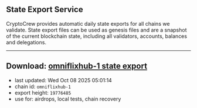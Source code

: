 ## State Export Service
CryptoCrew provides automatic daily state exports for all chains we validate. State export files can be used as genesis files and are a snapshot of the current blockchain state, including all validators, accounts, balances and delegations.

---
**Download: [omniflixhub-1 state export](https://dl-eu2.ccvalidators.com/SERVICE/omniflixhub/omniflixhub-1_export_19776485.json)**
---

- last updated: Wed Oct 08 2025 05:01:14
- chain id: `omniflixhub-1`
- export height: `19776485`
- use for: airdrops, local tests, chain recovery
